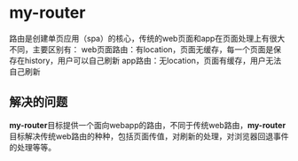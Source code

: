 # my-router
路由是创建单页应用（spa）的核心，传统的web页面和app在页面处理上有很大不同，主要区别有：
web页面路由：有location，页面无缓存，每一个页面是保存在history，用户可以自己刷新
app路由：无location，页面有缓存，用户无法自己刷新

## 解决的问题
**my-router**目标提供一个面向webapp的路由，不同于传统web路由，**my-router**目标解决传统web路由的种种，包括页面传值，对刷新的处理，对浏览器回退事件的处理等等。
